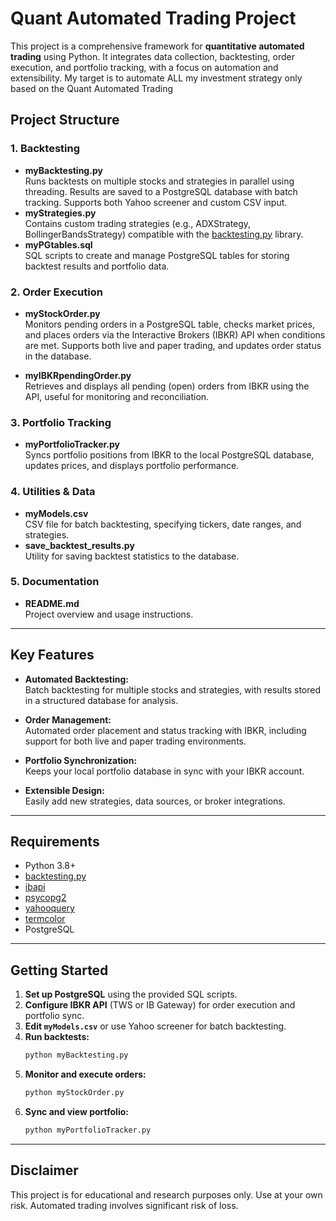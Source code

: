 
# Quant Automated Trading Project

This project is a comprehensive framework for **quantitative automated trading** using Python. It integrates data collection, backtesting, order execution, and portfolio tracking, with a focus on automation and extensibility. My target is to automate ALL my investment strategy only based on the Quant Automated Trading

## Project Structure

### 1. **Backtesting**
- **myBacktesting.py**  
  Runs backtests on multiple stocks and strategies in parallel using threading. Results are saved to a PostgreSQL database with batch tracking. Supports both Yahoo screener and custom CSV input.
- **myStrategies.py**  
  Contains custom trading strategies (e.g., ADXStrategy, BollingerBandsStrategy) compatible with the [backtesting.py](https://kernc.github.io/backtesting.py/) library.
- **myPGtables.sql**  
  SQL scripts to create and manage PostgreSQL tables for storing backtest results and portfolio data.

### 2. **Order Execution**
- **myStockOrder.py**  
  Monitors pending orders in a PostgreSQL table, checks market prices, and places orders via the Interactive Brokers (IBKR) API when conditions are met. Supports both live and paper trading, and updates order status in the database.

- **myIBKRpendingOrder.py**  
  Retrieves and displays all pending (open) orders from IBKR using the API, useful for monitoring and reconciliation.

### 3. **Portfolio Tracking**
- **myPortfolioTracker.py**  
  Syncs portfolio positions from IBKR to the local PostgreSQL database, updates prices, and displays portfolio performance.

### 4. **Utilities & Data**
- **myModels.csv**  
  CSV file for batch backtesting, specifying tickers, date ranges, and strategies.
- **save_backtest_results.py**  
  Utility for saving backtest statistics to the database.

### 5. **Documentation**
- **README.md**  
  Project overview and usage instructions.

---

## Key Features

- **Automated Backtesting:**  
  Batch backtesting for multiple stocks and strategies, with results stored in a structured database for analysis.

- **Order Management:**  
  Automated order placement and status tracking with IBKR, including support for both live and paper trading environments.

- **Portfolio Synchronization:**  
  Keeps your local portfolio database in sync with your IBKR account.

- **Extensible Design:**  
  Easily add new strategies, data sources, or broker integrations.

---

## Requirements

- Python 3.8+
- [backtesting.py](https://kernc.github.io/backtesting.py/)
- [ibapi](https://interactivebrokers.github.io/)
- [psycopg2](https://www.psycopg.org/)
- [yahooquery](https://github.com/dpguthrie/yahooquery)
- [termcolor](https://pypi.org/project/termcolor/)
- PostgreSQL

---

## Getting Started

1. **Set up PostgreSQL** using the provided SQL scripts.
2. **Configure IBKR API** (TWS or IB Gateway) for order execution and portfolio sync.
3. **Edit `myModels.csv`** or use Yahoo screener for batch backtesting.
4. **Run backtests:**  
   ```bash
   python myBacktesting.py
   ```
5. **Monitor and execute orders:**  
   ```bash
   python myStockOrder.py
   ```
6. **Sync and view portfolio:**  
   ```bash
   python myPortfolioTracker.py
   ```

---

## Disclaimer

This project is for educational and research purposes only. Use at your own risk. Automated trading involves significant risk of loss.
